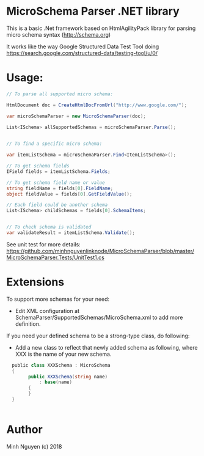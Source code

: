 # MicroSchema Parser .NET library

This is a basic .Net framework based on HtmlAgilityPack library for parsing micro schema syntax (http://schema.org) 

It works like the way Google Structured Data Test Tool doing https://search.google.com/structured-data/testing-tool/u/0/ 

# Usage:

```c#
// To parse all supported micro schema:

HtmlDocument doc = CreateHtmlDocFromUrl("http://www.google.com/");

var microSchemaParser = new MicroSchemaParser(doc);

List<ISchema> allSupportedSchemas = microSchemaParser.Parse();  
  

// To find a specific micro schema:

var itemListSchema = microSchemaParser.Find<ItemListSchema>();

// To get schema fields
IField fields = itemListSchema.Fields;

// To get schema field name or value
string fieldName = fields[0].FieldName;
object fieldValue = fields[0].GetFieldValue();

// Each field could be another schema
List<ISchema> childSchemas = fields[0].SchemaItems;


// To check schema is validated
var validateResult = itemListSchema.Validate();

```
See unit test for more details: https://github.com/minhnguyenlinknode/MicroSchemaParser/blob/master/MicroSchemaParser.Tests/UnitTest1.cs 

# Extensions

To support more schemas for your need:
* Edit XML configuration at SchemaParser/SupportedSchemas/MicroSchema.xml to add more definition.

If you need your defined schema to be a strong-type class, do following:
* Add a new class to reflect that newly added schema as following, where XXX is the name of your new schema.
  
```c#  
  public class XXXSchema : MicroSchema  
  {    
        public XXXSchema(string name)        
            : base(name)
        {
        }
  }
  
```

# Author
 Minh Nguyen (c) 2018
 
